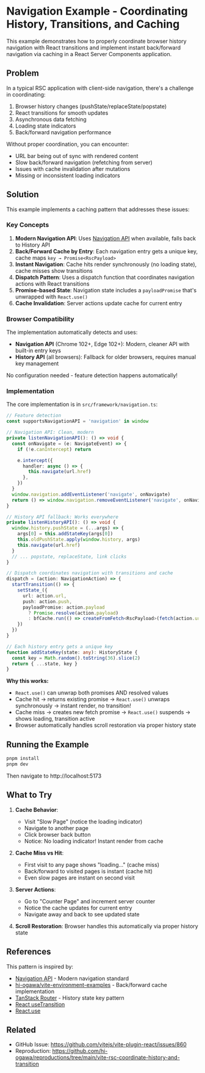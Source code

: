 # Navigation Example - Coordinating History, Transitions, and Caching

This example demonstrates how to properly coordinate browser history navigation with React transitions and implement instant back/forward navigation via caching in a React Server Components application.

## Problem

In a typical RSC application with client-side navigation, there's a challenge in coordinating:

1. Browser history changes (pushState/replaceState/popstate)
2. React transitions for smooth updates
3. Asynchronous data fetching
4. Loading state indicators
5. Back/forward navigation performance

Without proper coordination, you can encounter:

- URL bar being out of sync with rendered content
- Slow back/forward navigation (refetching from server)
- Issues with cache invalidation after mutations
- Missing or inconsistent loading indicators

## Solution

This example implements a caching pattern that addresses these issues:

### Key Concepts

1. **Modern Navigation API**: Uses [Navigation API](https://developer.mozilla.org/en-US/docs/Web/API/Navigation_API) when available, falls back to History API
2. **Back/Forward Cache by Entry**: Each navigation entry gets a unique key, cache maps `key → Promise<RscPayload>`
3. **Instant Navigation**: Cache hits render synchronously (no loading state), cache misses show transitions
4. **Dispatch Pattern**: Uses a dispatch function that coordinates navigation actions with React transitions
5. **Promise-based State**: Navigation state includes a `payloadPromise` that's unwrapped with `React.use()`
6. **Cache Invalidation**: Server actions update cache for current entry

### Browser Compatibility

The implementation automatically detects and uses:

- **Navigation API** (Chrome 102+, Edge 102+): Modern, cleaner API with built-in entry keys
- **History API** (all browsers): Fallback for older browsers, requires manual key management

No configuration needed - feature detection happens automatically!

### Implementation

The core implementation is in `src/framework/navigation.ts`:

```typescript
// Feature detection
const supportsNavigationAPI = 'navigation' in window

// Navigation API: Clean, modern
private listenNavigationAPI(): () => void {
  const onNavigate = (e: NavigateEvent) => {
    if (!e.canIntercept) return

    e.intercept({
      handler: async () => {
        this.navigate(url.href)
      },
    })
  }
  window.navigation.addEventListener('navigate', onNavigate)
  return () => window.navigation.removeEventListener('navigate', onNavigate)
}

// History API fallback: Works everywhere
private listenHistoryAPI(): () => void {
  window.history.pushState = (...args) => {
    args[0] = this.addStateKey(args[0])
    this.oldPushState.apply(window.history, args)
    this.navigate(url.href)
  }
  // ... popstate, replaceState, link clicks
}

// Dispatch coordinates navigation with transitions and cache
dispatch = (action: NavigationAction) => {
  startTransition(() => {
    setState_({
      url: action.url,
      push: action.push,
      payloadPromise: action.payload
        ? Promise.resolve(action.payload)
        : bfCache.run(() => createFromFetch<RscPayload>(fetch(action.url))),
    })
  })
}

// Each history entry gets a unique key
function addStateKey(state: any): HistoryState {
  const key = Math.random().toString(36).slice(2)
  return { ...state, key }
}
```

**Why this works:**

- `React.use()` can unwrap both promises AND resolved values
- Cache hit → returns existing promise → `React.use()` unwraps synchronously → instant render, no transition!
- Cache miss → creates new fetch promise → `React.use()` suspends → shows loading, transition active
- Browser automatically handles scroll restoration via proper history state

## Running the Example

```bash
pnpm install
pnpm dev
```

Then navigate to http://localhost:5173

## What to Try

1. **Cache Behavior**:
   - Visit "Slow Page" (notice the loading indicator)
   - Navigate to another page
   - Click browser back button
   - Notice: No loading indicator! Instant render from cache

2. **Cache Miss vs Hit**:
   - First visit to any page shows "loading..." (cache miss)
   - Back/forward to visited pages is instant (cache hit)
   - Even slow pages are instant on second visit

3. **Server Actions**:
   - Go to "Counter Page" and increment server counter
   - Notice the cache updates for current entry
   - Navigate away and back to see updated state

4. **Scroll Restoration**: Browser handles this automatically via proper history state

## References

This pattern is inspired by:

- [Navigation API](https://developer.mozilla.org/en-US/docs/Web/API/Navigation_API) - Modern navigation standard
- [hi-ogawa/vite-environment-examples](https://github.com/hi-ogawa/vite-environment-examples/blob/main/examples/react-server/src/features/router/browser.ts) - Back/forward cache implementation
- [TanStack Router](https://github.com/TanStack/router/blob/main/packages/history/src/index.ts) - History state key pattern
- [React useTransition](https://react.dev/reference/react/useTransition)
- [React.use](https://react.dev/reference/react/use)

## Related

- GitHub Issue: https://github.com/vitejs/vite-plugin-react/issues/860
- Reproduction: https://github.com/hi-ogawa/reproductions/tree/main/vite-rsc-coordinate-history-and-transition
